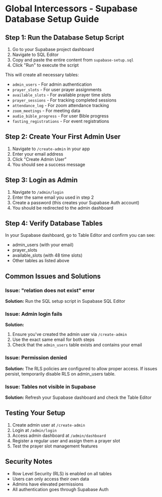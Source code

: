 # Global Intercessors - Supabase Database Setup Guide

## Step 1: Run the Database Setup Script

1. Go to your Supabase project dashboard
2. Navigate to SQL Editor
3. Copy and paste the entire content from `supabase-setup.sql`
4. Click "Run" to execute the script

This will create all necessary tables:
- `admin_users` - For admin authentication
- `prayer_slots` - For user prayer assignments
- `available_slots` - For available prayer time slots
- `prayer_sessions` - For tracking completed sessions
- `attendance_log` - For zoom attendance tracking
- `zoom_meetings` - For meeting data
- `audio_bible_progress` - For user Bible progress
- `fasting_registrations` - For event registrations

## Step 2: Create Your First Admin User

1. Navigate to `/create-admin` in your app
2. Enter your email address
3. Click "Create Admin User"
4. You should see a success message

## Step 3: Login as Admin

1. Navigate to `/admin/login`
2. Enter the same email you used in step 2
3. Create a password (this creates your Supabase Auth account)
4. You should be redirected to the admin dashboard

## Step 4: Verify Database Tables

In your Supabase dashboard, go to Table Editor and confirm you can see:
- admin_users (with your email)
- prayer_slots
- available_slots (with 48 time slots)
- Other tables as listed above

## Common Issues and Solutions

### Issue: "relation does not exist" error
**Solution:** Run the SQL setup script in Supabase SQL Editor

### Issue: Admin login fails
**Solution:** 
1. Ensure you've created the admin user via `/create-admin`
2. Use the exact same email for both steps
3. Check that the `admin_users` table exists and contains your email

### Issue: Permission denied
**Solution:** The RLS policies are configured to allow proper access. If issues persist, temporarily disable RLS on admin_users table.

### Issue: Tables not visible in Supabase
**Solution:** Refresh your Supabase dashboard and check the Table Editor

## Testing Your Setup

1. Create admin user at `/create-admin`
2. Login at `/admin/login` 
3. Access admin dashboard at `/admin/dashboard`
4. Register a regular user and assign them a prayer slot
5. Test the prayer slot management features

## Security Notes

- Row Level Security (RLS) is enabled on all tables
- Users can only access their own data
- Admins have elevated permissions
- All authentication goes through Supabase Auth